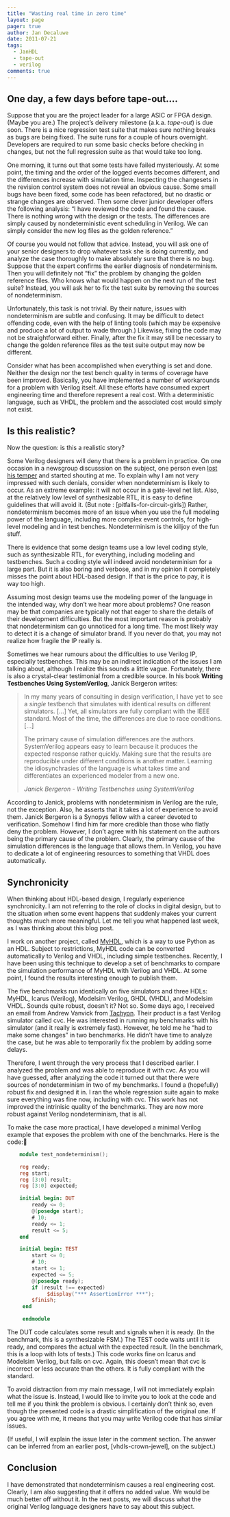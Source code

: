 ```yaml
---
title: "Wasting real time in zero time"
layout: page 
pager: true
author: Jan Decaluwe
date: 2011-07-21
tags: 
  - JanHDL
  - tape-out
  - verilog
comments: true
---
```


## One day, a few days before tape-out....

Suppose that you are the  project leader for a large ASIC or FPGA design. (Maybe you are.) The project’s delivery milestone (a.k.a. _tape-out_)  is due soon.  There is a nice regression test suite that makes sure nothing breaks as bugs are being fixed. The suite runs for a couple of hours overnight. Developers are required to run some basic checks before checking in changes, but not the full regression suite as that would take too long.

One morning, it turns out that some tests have failed mysteriously. At some point, the timing and the order of the logged events becomes different,  and the differences increase with simulation time. Inspecting the changesets in the revision control system does not  reveal an obvious cause. Some small bugs have been fixed, some code has been refactored, but no drastic or strange changes are observed. Then some clever junior developer offers the following analysis: “I have reviewed the code and found the cause. There is nothing wrong with the design or the tests. The differences are simply caused by nondeterministic event scheduling in Verilog. We can  simply consider the new log files as the golden reference.” 

Of course you would not follow that advice. Instead, you will ask one of your senior designers to drop whatever task she is doing currently, and analyze the case thoroughly to make absolutely sure that there is no  bug. Suppose that  the expert confirms the earlier diagnosis of nondeterminism. Then you will definitely not “fix” the problem by changing the golden reference files. Who knows what would happen on the next run of the test suite? Instead, you will ask her to fix the test suite by removing the sources of nondeterminism.

Unfortunately, this task is not trivial. By their nature, issues with nondeterminism are subtle and confusing. It may be difficult to detect offending code, even with the help of linting tools (which may be expensive and produce a lot of output to wade through.) Likewise, fixing the code may not be straightforward either. Finally, after the fix it may still be necessary to change the golden reference files as the test suite output may now be different.

Consider what has been accomplished when everything is set and done. Neither the design nor the test bench quality in terms of coverage have been improved. Basically, you have implemented a number of workarounds for a problem with Verilog itself. All these efforts have consumed expert engineering time and therefore  represent a real cost. With a deterministic language, such as VHDL, the problem and the associated cost would simply not exist.

##  Is this realistic?

Now the question: is this a realistic story?

Some Verilog designers will  deny that there is a  problem in practice. On one occasion in a newsgroup discusssion on the subject, one person even [lost his temper](http://groups.google.com/group/comp.lang.verilog/msg/d76df9dd57b8beb7) and started shouting at me.  To explain why I am not very impressed with such denials, consider when nondeterminism is likely to occur. As an extreme example: it will not occur in a gate-level net list. Also, at the relatively low level of synthesizable RTL, it is  easy to define  guidelines that will avoid it. (But note : [pitfalls-for-circuit-girls]) Rather,  nondeterminism becomes more of an issue when you use the full modeling power of the language, including more complex event controls, for high-level modeling and in test benches. Nondeterminism is the killjoy of the fun stuff.

There is evidence that some design teams use a low level coding style, such as synthesizable RTL, for everything, including modeling and testbenches. Such a coding style will indeed avoid nondeterminism for a large part. But it is also boring and verbose, and in my opinion it completely misses the point about HDL-based design. If that is the price to pay, it is way too high.

Assuming most design teams use the modeling power of the language in the  intended way, why don’t we hear more about problems? One reason may  be that companies are typically not that eager to share the details of their development difficulties. But the most important reason is probably that nondeterminism can go unnoticed for a long time.  The most likely way to detect it is a change of simulator brand. If you never do that, you may not realize  how fragile the IP really is.

Sometimes we  hear rumours  about the difficulties to use Verilog IP, especially testbenches. This may be an indirect indication of the issues I am talking about, although I realize this sounds a little vague. Fortunately, there is also a crystal-clear  testimonial from a credible source. In his book __Writing Testbenches Using SystemVerilog__, Janick Bergeron writes:

> In my many years of consulting in design verification, I have yet to see a *single* testbench that simulates with identical results on different simulators. \[...\] Yet, all simulators are fully compliant with the IEEE standard. Most of the time, the differences are due to race conditions. \[...\]
> 
> The primary cause of simulation differences are the authors. SystemVerilog appears easy to learn because it produces the expected response rather quickly. Making sure that the results are reproducible under different conditions is another matter. Learning the idiosynchrasies of the language is what takes time and differentiates an experienced modeler from a new one.
>
> _Janick Bergeron - Writing Testbenches using SystemVerilog_

According to Janick,  problems with nondeterminism in Verilog  are the rule, not the exception.  Also, he asserts that it takes a lot of experience to avoid them. Janick Bergeron is a Synopys fellow with  a career devoted to verification. Somehow I find him far more credible than those who flatly deny the problem. However, I don’t agree with his statement on the authors being the primary cause of the problem. Clearly, the primary cause of the simulation differences is the language that allows them. In Verilog, you have to dedicate a lot of engineering resources to  something that  VHDL does automatically.

##  Synchronicity

When thinking about HDL-based design, I regularly experience synchronicity. I am not referring to the role of clocks in digital design, but to the situation when some event happens that suddenly makes your current thoughts much more meaningful. Let me tell you what happened last week, as I was thinking about this blog post.

I work on another project, called [MyHDL](http://www.myhdl.org), which is a way to use Python as an HDL. Subject to restrictions, MyHDL code can be converted automatically to Verilog and VHDL, including simple testbenches. Recently, I have been using this technique to develop a set of benchmarks to compare the simulation performance of MyHDL  with Verilog and VHDL.  At some point, I found the results interesting enough to publish them.

The five benchmarks run identically on five simulators and three HDLs: MyHDL, Icarus (Verilog), Modelsim Verilog, GHDL (VHDL), and Modelsim VHDL. Sounds quite robust, doesn’t it? Not so. Some days ago, I received an email from Andrew Vanvick from [Tachyon](http://www.tachyon-da.com). Their product is a  fast Verilog simulator called cvc. He was interested in running my benchmarks with his simulator (and it really is extremely  fast).  However, he told me he “had to make some changes” in two benchmarks. He didn’t have time to analyze the case, but he was able to temporarily fix the problem by adding some delays.

Therefore, I went through the very process that I described earlier. I analyzed the problem and was able to reproduce it with cvc. As you will have guessed, after analyzing the code  it turned out that there were sources of nondeterminism in two of my benchmarks. I found a (hopefully) robust fix and designed it in. I ran the whole regression suite again to make sure everything was fine now, including with cvc. This work has not improved  the intrinisic quality of the benchmarks. They are now more robust against Verilog nondeterminism, that is all.

To make the case more practical, I have developed a minimal Verilog example that exposes the problem with one of the benchmarks. Here is the code:

```verilog
    module test_nondeterminism();

    reg ready;
    reg start;
    reg [3:0] result;
    reg [3:0] expected;

    initial begin: DUT
        ready <= 0;
        @(posedge start);
        # 10;
        ready <= 1;
        result <= 5;
    end

    initial begin: TEST
        start <= 0;
        # 10;
        start <= 1;
        expected <= 5;
        @(posedge ready);
        if (result !== expected)
             $display("*** AssertionError ***");
        $finish;
     end

     endmodule
```

The DUT code calculates some result  and signals when it is ready. (In the benchmark, this is a synthesizable FSM.) The TEST code waits until it is ready, and compares the actual with the expected result. (In the benchmark, this is a loop with lots of tests.) This code works fine on Icarus and Modelsim Verilog, but fails on cvc. Again, this doesn’t mean that cvc is incorrect or less accurate than the others. It is fully compliant with the standard. 

To avoid distraction from my main message, I will not immediately explain what the issue is. Instead, I would like to invite you  to look at the code and tell me if you think the problem is obvious. I certainly don’t think so, even though the presented code is a drastic simplification of the original one. If you agree with me,  it means that you may write Verilog code that has similar issues.

(If useful, I will explain the issue later in the comment section. The answer can be inferred from an earlier post, [vhdls-crown-jewel], on the subject.)

##  Conclusion

I have demonstrated that nondeterminism causes a real engineering cost. Clearly, I am also suggesting that it offers no added value. We would be much better off without it. In the next posts, we will discuss what the original Verilog language designers have to say about this subject.
